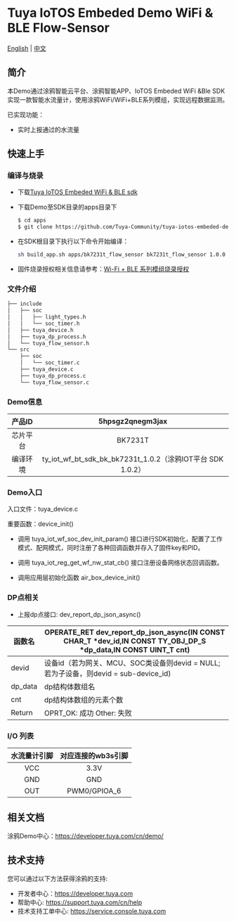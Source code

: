 # Tuya IoTOS Embeded Demo WiFi & BLE Flow-Sensor

[English](./README.md) | [中文](./README_zh.md)

## 简介 

本Demo通过涂鸦智能云平台、涂鸦智能APP、IoTOS Embeded WiFi &Ble SDK实现一款智能水流量计，使用涂鸦WiFi/WiFi+BLE系列模组，实现远程数据监测。

已实现功能：

+ 实时上报通过的水流量




## 快速上手 

### 编译与烧录
+ 下载[Tuya IoTOS Embeded WiFi & BLE sdk](https://github.com/tuya/tuya-iotos-embeded-sdk-wifi-ble-bk7231t) 

+ 下载Demo至SDK目录的apps目录下 

  ```bash
  $ cd apps
  $ git clone https://github.com/Tuya-Community/tuya-iotos-embeded-demo-wifi-ble-flow-sensor.git
  ```
  
+ 在SDK根目录下执行以下命令开始编译：

  ```bash
  sh build_app.sh apps/bk7231t_flow_sensor bk7231t_flow_sensor 1.0.0 
  ```

+ 固件烧录授权相关信息请参考：[Wi-Fi + BLE 系列模组烧录授权](https://developer.tuya.com/cn/docs/iot/device-development/burn-and-authorization/burn-and-authorize-wifi-ble-modules/burn-and-authorize-wb-series-modules?id=Ka78f4pttsytd) 

 

 ### 文件介绍 

```bash
├── include
│   ├── soc
│   │   ├── light_types.h
│   │   └── soc_timer.h
│   ├── tuya_device.h
│   ├── tuya_dp_process.h
│   └── tuya_flow_sensor.h
└── src
    ├── soc
    │   └── soc_timer.c
    ├── tuya_device.c
    ├── tuya_dp_process.c
    └── tuya_flow_sensor.c
```



 ### Demo信息 

|  产品ID  |                      5hpsgz2qnegm3jax                      |
| :------: | :--------------------------------------------------------: |
| 芯片平台 |                          BK7231T                           |
| 编译环境 | ty_iot_wf_bt_sdk_bk_bk7231t_1.0.2（涂鸦IOT平台 SDK 1.0.2） |

  

### Demo入口

入口文件：tuya_device.c

重要函数：device_init()

+ 调用 tuya_iot_wf_soc_dev_init_param() 接口进行SDK初始化，配置了工作模式、配网模式，同时注册了各种回调函数并存入了固件key和PID。

+ 调用 tuya_iot_reg_get_wf_nw_stat_cb() 接口注册设备网络状态回调函数。

+ 调用应用层初始化函数 air_box_device_init()

 

### DP点相关

+ 上报dp点接口: dev_report_dp_json_async()

| 函数名  | OPERATE_RET dev_report_dp_json_async(IN CONST CHAR_T *dev_id,IN CONST TY_OBJ_DP_S *dp_data,IN CONST UINT_T cnt) |
| ------- | ------------------------------------------------------------ |
| devid   | 设备id（若为网关、MCU、SOC类设备则devid = NULL;若为子设备，则devid = sub-device_id) |
| dp_data | dp结构体数组名                                               |
| cnt     | dp结构体数组的元素个数                                       |
| Return  | OPRT_OK: 成功  Other: 失败                                   |

 

### I/O 列表 

| 水流量计引脚 | 对应连接的wb3s引脚 |
| :----------: | :----------------: |
|     VCC      |        3.3V        |
|     GND      |        GND         |
|     OUT      |    PWM0/GPIOA_6    |

 

## 相关文档

涂鸦Demo中心：https://developer.tuya.com/cn/demo/



## 技术支持

您可以通过以下方法获得涂鸦的支持:

- 开发者中心：https://developer.tuya.com
- 帮助中心: https://support.tuya.com/cn/help
- 技术支持工单中心: https://service.console.tuya.com